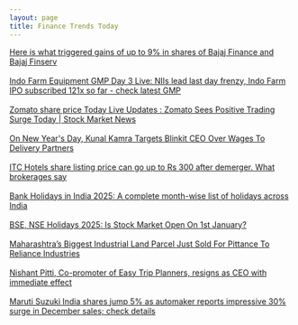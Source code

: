 ```yaml
---
layout: page
title: Finance Trends Today
---
```


[Here is what triggered gains of up to 9% in shares of Bajaj Finance and Bajaj Finserv](https://www.cnbctv18.com/market/bajaj-finance-bajaj-finserv-share-price-top-nifty-50-gainers-target-citi-positive-aum-nim-q3-returns-19533355.htm) <br> 	
[Indo Farm Equipment GMP Day 3 Live: NIIs lead last day frenzy, Indo Farm IPO subscribed 121x so far - check latest GMP](https://www.moneycontrol.com/news/business/ipo/indo-farm-equipment-ipo-gmp-live-union-budget-2024-business-news-january-2-liveblog-12901823.html) <br> 	
[Zomato share price Today Live Updates : Zomato Sees Positive Trading Surge Today | Stock Market News](https://www.livemint.com/market/live-blog/zomato-share-price-today-latest-live-updates-on-02-jan-2025-11735785114058.html) <br> 	
[On New Year's Day, Kunal Kamra Targets Blinkit CEO Over Wages To Delivery Partners](https://www.ndtv.com/india-news/new-years-day-2025-kunal-kamra-targets-blinkit-ceo-albinder-dhindsa-over-wages-to-delivery-partners-7375219) <br> 	
[ITC Hotels share listing price can go up to Rs 300 after demerger. What brokerages say](https://m.economictimes.com/markets/stocks/news/itc-hotels-share-listing-price-can-go-up-to-rs-300-after-demerger-what-brokerages-say/articleshow/116874217.cms) <br> 	
[Bank Holidays in India 2025: A complete month-wise list of holidays across India](https://indianexpress.com/article/when-is/bank-holidays-in-india-2025-a-complete-month-wise-list-of-holidays-9755797/) <br> 	
[BSE, NSE Holidays 2025: Is Stock Market Open On 1st January?](https://www.news18.com/business/markets/stock-market-holidays-2025-jan-1-nse-bse-new-year-9174112.html) <br> 	
[Maharashtra’s Biggest Industrial Land Parcel Just Sold For Pittance To Reliance Industries](https://www.ndtvprofit.com/business/reliance-navi-mumbai-iia-stake-land-deal) <br> 	
[Nishant Pitti, Co-promoter of Easy Trip Planners, resigns as CEO with immediate effect](https://www.cnbctv18.com/market/nishant-pitti-easy-trip-planners-ease-my-trip-ceo-resigns-stake-sale-block-deal-share-price-reaction-19532728.htm) <br> 	
[Maruti Suzuki India shares jump 5% as automaker reports impressive 30% surge in December sales; check details](https://upstox.com/news/market-news/stocks/maruti-shares-climb-3-as-automaker-reports-impressive-30-surge-in-december-sales-check-details/article-138262/) <br> 	
